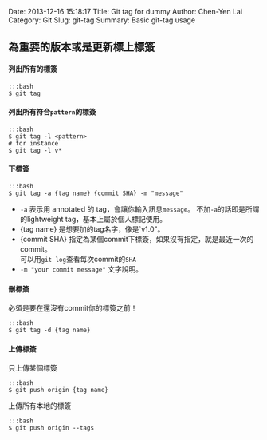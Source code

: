 Date: 2013-12-16 15:18:17
Title: Git tag for dummy
Author: Chen-Yen Lai
Category: Git
Slug: git-tag
Summary: Basic git-tag usage

## 為重要的版本或是更新標上標簽

#### 列出所有的標簽

    :::bash
    $ git tag

#### 列出所有符合`pattern`的標簽

    :::bash
    $ git tag -l <pattern>
    # for instance
    $ git tag -l v*

#### 下標簽

    :::bash
    $ git tag -a {tag name} {commit SHA} -m "message"

+ `-a` 表示用 annotated 的 tag，會讓你輸入訊息`message`。
    不加`-a`的話即是所謂的lightweight tag，基本上屬於個人標記使用。
+ {tag name} 是想要加的tag名字，像是`v1.0"。
+ {commit SHA} 指定為某個commit下標簽，如果沒有指定，就是最近一次的commit。  
    可以用`git log`查看每次commit的`SHA`
+ `-m "your commit message"` 文字說明。

#### 刪標簽

必須是要在還沒有commit你的標簽之前！

    :::bash
    $ git tag -d {tag name}

#### 上傳標簽

只上傳某個標簽

    :::bash
    $ git push origin {tag name}
    
上傳所有本地的標簽

    :::bash
    $ git push origin --tags
